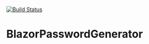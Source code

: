 [![Build Status](https://dev.azure.com/yz2cmjp/BlazorPasswordGenerator/_apis/build/status/yz2cm.BlazorPasswordGenerator?branchName=master)](https://dev.azure.com/yz2cmjp/BlazorPasswordGenerator/_build/latest?definitionId=1&branchName=master)
# BlazorPasswordGenerator
